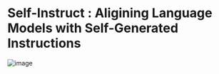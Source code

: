# Self-Instruct : Aligining Language Models with Self-Generated Instructions

![image](https://github.com/prashantkanuru/Prashant-Kanuru/assets/79887087/f5aa3fa5-de9e-4a67-b89e-399818e5f6b1)

